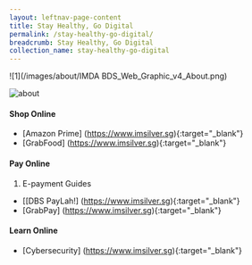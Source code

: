 ```yaml
---
layout: leftnav-page-content
title: Stay Healthy, Go Digital
permalink: /stay-healthy-go-digital/
breadcrumb: Stay Healthy, Go Digital
collection_name: stay-healthy-go-digital
---
```


![1](/images/about/IMDA BDS_Web_Graphic_v4_About.png)


![about](/images/about/about.jpg)
#### Shop Online

* [Amazon Prime] (https://www.imsilver.sg){:target="_blank"}<br>
* [GrabFood] (https://www.imsilver.sg){:target="_blank"}<br>

#### Pay Online

1. E-payment Guides
* [[DBS PayLah!] (https://www.imsilver.sg){:target="_blank"}<br>
* [GrabPay] (https://www.imsilver.sg){:target="_blank"}<br>

#### Learn Online

* [Cybersecurity] (https://www.imsilver.sg){:target="_blank"}<br>
